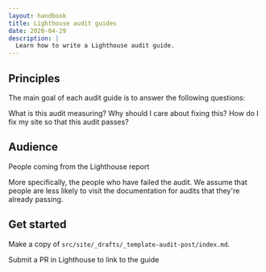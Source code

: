 ```yaml
---
layout: handbook
title: Lighthouse audit guides
date: 2020-04-29
description: |
  Learn how to write a Lighthouse audit guide.
---
```


## Principles

The main goal of each audit guide is to answer the following questions:

What is this audit measuring?
Why should I care about fixing this?
How do I fix my site so that this audit passes?

## Audience

People coming from the Lighthouse report

More specifically, the people who have failed the audit. We assume that
people are less likely to visit the documentation for audits that they're already passing.

## Get started

Make a copy of `src/site/_drafts/_template-audit-post/index.md`.

Submit a PR in Lighthouse to link to the guide